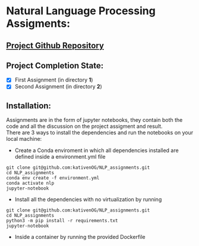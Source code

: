 # Natural Language Processing Assigments:
## [Project Github Repository](https://github.com/kativenOG/NLP_assignments)
## Project Completion State:
- [x] First Assignment (in directory **1**)
- [x] Second Assignment (in directory **2**)
## Installation:
Assignments are in the form of jupyter notebooks, they contain both the code and all the discussion on the project assigment and result.</br>
There are 3 ways to install the dependencies and run the notebooks on your local machine:
- Create a Conda enviroment in which all dependencies installed are defined inside a environment.yml file
```
git clone git@github.com:kativenOG/NLP_assignments.git
cd NLP_assignments
conda env create -f environment.yml
conda activate nlp
jupyter-notebook
```
- Install all the dependencies with no virtualization by running 
```
git clone git@github.com:kativenOG/NLP_assignments.git
cd NLP_assignments
python3 -m pip install -r requirements.txt
jupyter-notebook
```
- Inside a container by running the provided Dockerfile
